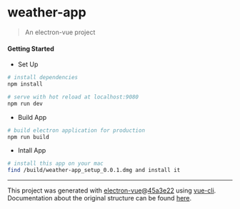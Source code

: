 # weather-app

> An electron-vue project

#### Getting Started
* Set Up
``` bash
# install dependencies
npm install

# serve with hot reload at localhost:9080
npm run dev
```
* Build App
```bash
# build electron application for production
npm run build
```
* Intall App
```bash
# install this app on your mac
find /build/weather-app_setup_0.0.1.dmg and install it
```
---

This project was generated with [electron-vue](https://github.com/SimulatedGREG/electron-vue)@[45a3e22](https://github.com/SimulatedGREG/electron-vue/tree/45a3e224e7bb8fc71909021ccfdcfec0f461f634) using [vue-cli](https://github.com/vuejs/vue-cli). Documentation about the original structure can be found [here](https://simulatedgreg.gitbooks.io/electron-vue/content/index.html).
